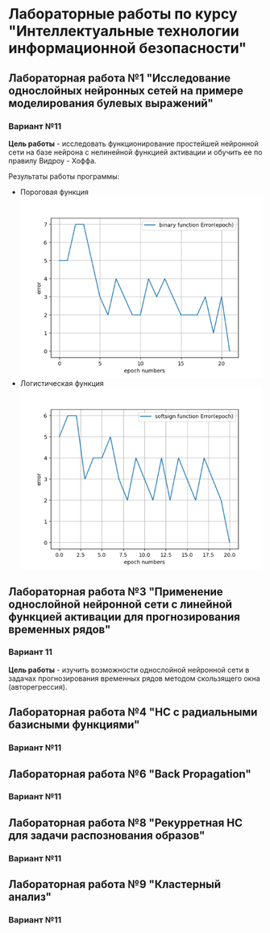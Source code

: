 # Лабораторные работы по курсу "Интеллектуальные технологии информационной безопасности"

## Лабораторная работа №1 "Исследование однослойных нейронных сетей на примере моделирования булевых выражений"
### Вариант №11

**Цель работы** - исследовать функционирование простейшей нейронной сети на базе нейрона с нелинейной функцией активации и обучить ее по правилу Видроу - Хоффа.

 

Результаты работы программы:

* Пороговая функция
![graph_1](lab1/pics/binary.png)
* Логистическая функция
![graph_2](lab1/pics/softsign.png)

## Лабораторная работа №3 "Применение однослойной нейронной сети с линейной функцией активации для прогнозирования временных рядов"
### Вариант 11
**Цель работы** - изучить возможности однослойной нейронной сети в задачах прогнозирования временных рядов методом скользящего окна (авторегрессия).



## Лабораторная работа №4 "НС с радиальными базисными функциями"
### Вариант №11

## Лабораторная работа №6 "Back Propagation"
### Вариант №11

## Лабораторная работа №8 "Рекурретная НС для задачи распознования образов"
### Вариант №11

## Лабораторная работа №9 "Кластерный анализ"
### Вариант №11